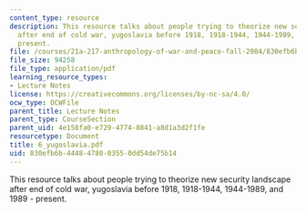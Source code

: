 ```yaml
---
content_type: resource
description: This resource talks about people trying to theorize new security landscape
  after end of cold war, yugoslavia before 1918, 1918-1944, 1944-1989, and 1989 -
  present.
file: /courses/21a-217-anthropology-of-war-and-peace-fall-2004/830efb6b4448478003550dd54de75b14_6_yugoslavia.pdf
file_size: 94258
file_type: application/pdf
learning_resource_types:
- Lecture Notes
license: https://creativecommons.org/licenses/by-nc-sa/4.0/
ocw_type: OCWFile
parent_title: Lecture Notes
parent_type: CourseSection
parent_uid: 4e158fa0-e729-4774-8841-a8d1a3d2f1fe
resourcetype: Document
title: 6_yugoslavia.pdf
uid: 830efb6b-4448-4780-0355-0dd54de75b14
---
```

This resource talks about people trying to theorize new security landscape after end of cold war, yugoslavia before 1918, 1918-1944, 1944-1989, and 1989 - present.